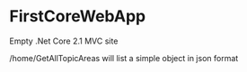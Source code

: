 # FirstCoreWebApp
Empty .Net Core 2.1 MVC site

/home/GetAllTopicAreas will list a simple object in json format